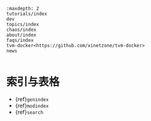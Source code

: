 ```{include} ../README.md
```

```{toctree}
:maxdepth: 2
tutorials/index
dev
topics/index
chaos/index
about/index
faqs/index
tvm-docker<https://github.com/xinetzone/tvm-docker>
news
```

```{todolist}
```

# 索引与表格

* {ref}`genindex`
* {ref}`modindex`
* {ref}`search`

